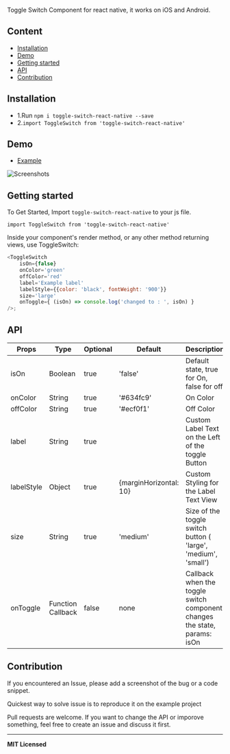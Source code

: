 Toggle Switch Component for react native, it works on iOS and Android.

## Content

- [Installation](#installation)
- [Demo](#demo)
- [Getting started](#getting-started)
- [API](#api)
- [Contribution](#contribution)

## Installation

* 1.Run `npm i toggle-switch-react-native --save`
* 2.`import ToggleSwitch from 'toggle-switch-react-native'`    

## Demo  
* [Example](https://github.com/aminebenkeroum/toggle-switch-react-native/tree/master/example)

![Screenshots](https://raw.githubusercontent.com/aminebenkeroum/toggle-switch-react-native/master/example/Screenshots/Screenshot.gif)

## Getting started  

To Get Started, Import `toggle-switch-react-native` to your js file.   

`import ToggleSwitch from 'toggle-switch-react-native'`  

Inside your component's render method, or any other method returning views, use ToggleSwitch:   

```javascript
<ToggleSwitch
    isOn={false}
    onColor='green'
    offColor='red'
    label='Example label'
    labelStyle={{color: 'black', fontWeight: '900'}}
    size='large'
    onToggle={ (isOn) => console.log('changed to : ', isOn) }
/>;
```

## API

Props              | Type     | Optional | Default     | Description
----------------- | -------- | -------- | ----------- | -----------
isOn  | Boolean  | true | 'false'  |   Default state, true for On, false for off
onColor | String |true |  '#634fc9' | On Color
offColor  |  String | true | '#ecf0f1' | Off Color
label | String| true |   | Custom Label Text on the Left of the toggle Button
labelStyle | Object | true | {marginHorizontal: 10}  | Custom Styling for the Label Text View
size | String | true |  'medium' | Size of the toggle switch button ( 'large', 'medium', 'small')
onToggle | Function Callback | false |  none | Callback when the toggle switch component changes the state, params: isOn

## Contribution

If you encountered an Issue, please add a screenshot of the bug or a code snippet. 

Quickest way to solve issue is to reproduce it on the example project

Pull requests are welcome. If you want to change the API or imporove something, feel free to create an issue and discuss it first.

---

**MIT Licensed**